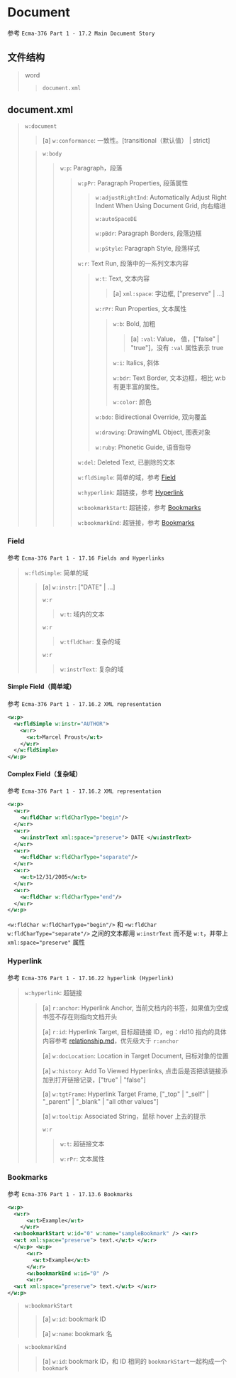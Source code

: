 # Document

参考 `Ecma-376 Part 1 - 17.2 Main Document Story`

## 文件结构

> word
>
> > `document.xml`

## document.xml

> `w:document`
>
> > [a] `w:conformance`: 一致性。[transitional（默认值） | strict]
>
> > `w:body`
> >
> > > `w:p`: Paragraph，段落
> > >
> > > > `w:pPr`: Paragraph Properties, 段落属性
> > > >
> > > > > `w:adjustRightInd`: Automatically Adjust Right Indent When Using Document Grid, 向右缩进
> > > > >
> > > > > `w:autoSpaceDE`
> > > > >
> > > > > `w:pBdr`: Paragraph Borders, 段落边框
> > > > >
> > > > > `w:pStyle`: Paragraph Style, 段落样式
> > > >
> > > > `w:r`: Text Run, 段落中的一系列文本内容
> > > >
> > > > > `w:t`: Text, 文本内容
> > > > >
> > > > > > [a] `xml:space`: 字边框, ["preserve" | ...]
> > > > >
> > > > > `w:rPr`: Run Properties, 文本属性
> > > > >
> > > > > > `w:b`: Bold, 加粗
> > > > > >
> > > > > > > [a] `:val`: Value， 值，["false" | "true"]，没有 `:val` 属性表示 true
> > > > > >
> > > > > > `w:i`: Italics, 斜体
> > > > > >
> > > > > > `w:bdr`: Text Border, 文本边框，相比 w:b 有更丰富的属性。
> > > > > >
> > > > > > `w:color`: 颜色
> > > > >
> > > > > `w:bdo`: Bidirectional Override, 双向覆盖
> > > > >
> > > > > `w:drawing`: DrawingML Object, 图表对象
> > > > >
> > > > > `w:ruby`: Phonetic Guide, 语音指导
> > > >
> > > > `w:del`: Deleted Text, 已删除的文本
> > > >
> > > > `w:fldSimple`: 简单的域，参考 [Field](#field)
> > > >
> > > > `w:hyperlink`: 超链接，参考 [Hyperlink](#hyperlink)
> > > >
> > > > `w:bookmarkStart`: 超链接，参考 [Bookmarks](#bookmarks)
> > > >
> > > > `w:bookmarkEnd`: 超链接，参考 [Bookmarks](#bookmarks)

### Field

参考 `Ecma-376 Part 1 - 17.16 Fields and Hyperlinks`

> `w:fldSimple`: 简单的域
>
> > [a] `w:instr`: ["DATE" | ...]
> >
> > `w:r`
> >
> > > `w:t`: 域内的文本
> >
> > `w:r`
> >
> > > `w:tfldChar`: 复杂的域
> >
> > `w:r`
> >
> > > `w:instrText`: 复杂的域

#### Simple Field（简单域）

参考 `Ecma-376 Part 1 - 17.16.2 XML representation`

```XML
<w:p>
  <w:fldSimple w:instr="AUTHOR">
    <w:r>
      <w:t>Marcel Proust</w:t>
    </w:r>
  </w:fldSimple>
</w:p>
```

#### Complex Field（复杂域）

参考 `Ecma-376 Part 1 - 17.16.2 XML representation`

```XML
<w:p>
  <w:r>
    <w:fldChar w:fldCharType="begin"/>
  </w:r>
  <w:r>
    <w:instrText xml:space="preserve"> DATE </w:instrText>
  </w:r>
  <w:r>
    <w:fldChar w:fldCharType="separate"/>
  </w:r>
  <w:r>
    <w:t>12/31/2005</w:t>
  </w:r>
  <w:r>
    <w:fldChar w:fldCharType="end"/>
  </w:r>
</w:p>
```

`<w:fldChar w:fldCharType="begin"/>` 和 `<w:fldChar w:fldCharType="separate"/>` 之间的文本都用 `w:instrText` 而不是 `w:t`，并带上 `xml:space="preserve"` 属性

### Hyperlink

参考 `Ecma-376 Part 1 - 17.16.22 hyperlink (Hyperlink)`

> `w:hyperlink`: 超链接
>
> > [a] `r:anchor`: Hyperlink Anchor, 当前文档内的书签，如果值为空或书签不存在则指向文档开头
> >
> > [a] `r:id`: Hyperlink Target, 目标超链接 ID，eg：rId10 指向的具体内容参考 [relationship.md](../Shared/relationship.md)，优先级大于 `r:anchor`
> >
> > [a] `w:docLocation`: Location in Target Document, 目标对象的位置
> >
> > [a] `w:history`: Add To Viewed Hyperlinks, 点击后是否把该链接添加到打开链接记录，["true" | "false"]
> >
> > [a] `w:tgtFrame`: Hyperlink Target Frame, ["_top" | "_self" | "_parent" | "_blank" | "all other values"]
> >
> > [a] `w:tooltip`: Associated String，鼠标 hover 上去的提示
> >
> > `w:r`
> >
> > > `w:t`: 超链接文本
> > >
> > > `w:rPr`: 文本属性

### Bookmarks

参考 `Ecma-376 Part 1 - 17.13.6 Bookmarks`

```XML
<w:p>
  <w:r>
      <w:t>Example</w:t>
    </w:r>
  <w:bookmarkStart w:id="0" w:name="sampleBookmark" /> <w:r>
  <w:t xml:space="preserve"> text.</w:t> </w:r>
  </w:p> <w:p>
      <w:r>
        <w:t>Example</w:t>
      </w:r>
      <w:bookmarkEnd w:id="0" />
      <w:r>
  <w:t xml:space="preserve"> text.</w:t> </w:r>
</w:p>
```

> `w:bookmarkStart`
>
> > [a] `w:id`: bookmark ID
> >
> > [a] `w:name`: bookmark 名

> `w:bookmarkEnd`
>
> > [a] `w:id`: bookmark ID，和 ID 相同的 `bookmarkStart`一起构成一个 `bookmark`
